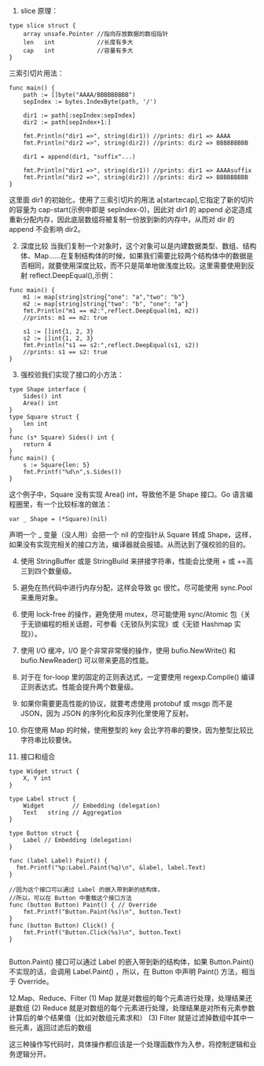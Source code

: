 1. slice 原理：

```
type slice struct {
    array unsafe.Pointer //指向存放数据的数组指针
    len   int            //长度有多大
    cap   int            //容量有多大
}
```

三索引切片用法：

```
func main() {
    path := []byte("AAAA/BBBBBBBBB")
    sepIndex := bytes.IndexByte(path, '/')

    dir1 := path[:sepIndex:sepIndex]
    dir2 := path[sepIndex+1:]

    fmt.Println("dir1 =>", string(dir1)) //prints: dir1 => AAAA
    fmt.Println("dir2 =>", string(dir2)) //prints: dir2 => BBBBBBBBB

    dir1 = append(dir1, "suffix"...)

    fmt.Println("dir1 =>", string(dir1)) //prints: dir1 => AAAAsuffix
    fmt.Println("dir2 =>", string(dir2)) //prints: dir2 => BBBBBBBBB
}
```

这里面 dir1 的初始化，使用了三索引切片的用法 a[start:end:cap],它指定了新的切片的容量为 cap-start(示例中即是 sepIndex-0)，因此对 dir1 的 append 必定造成重新分配内存，因此底层数组将被复制一份放到新的内存中，从而对 dir 的 append 不会影响 dir2。

2. 深度比较
   当我们复制一个对象时，这个对象可以是内建数据类型、数组、结构体、Map……在复制结构体的时候，如果我们需要比较两个结构体中的数据是否相同，就要使用深度比较，而不只是简单地做浅度比较。这里需要使用到反射 reflect.DeepEqual(),示例：

```
func main() {
    m1 := map[string]string{"one": "a","two": "b"}
    m2 := map[string]string{"two": "b", "one": "a"}
    fmt.Println("m1 == m2:",reflect.DeepEqual(m1, m2))
    //prints: m1 == m2: true

    s1 := []int{1, 2, 3}
    s2 := []int{1, 2, 3}
    fmt.Println("s1 == s2:",reflect.DeepEqual(s1, s2))
    //prints: s1 == s2: true
}
```

3. 强校验我们实现了接口的小方法：

```
type Shape interface {
    Sides() int
    Area() int
}
type Square struct {
    len int
}
func (s* Square) Sides() int {
    return 4
}
func main() {
    s := Square{len: 5}
    fmt.Printf("%d\n",s.Sides())
}

```

这个例子中，Square 没有实现 Area() int，导致他不是 Shape 接口。Go 语言编程圈里，有一个比较标准的做法：

```
var _ Shape = (*Square)(nil)

```

声明一个 \_ 变量（没人用）会把一个 nil 的空指针从 Square 转成 Shape，这样，如果没有实现完相关的接口方法，编译器就会报错。从而达到了强校验的目的。

4. 使用 StringBuffer 或是 StringBuild 来拼接字符串，性能会比使用 + 或 +=高三到四个数量级。

5. 避免在热代码中进行内存分配，这样会导致 gc 很忙。尽可能使用 sync.Pool 来重用对象。

6. 使用 lock-free 的操作，避免使用 mutex，尽可能使用 sync/Atomic 包（关于无锁编程的相关话题，可参看《无锁队列实现》或《无锁 Hashmap 实现》）。

7. 使用 I/O 缓冲，I/O 是个非常非常慢的操作，使用 bufio.NewWrite() 和 bufio.NewReader() 可以带来更高的性能。

8. 对于在 for-loop 里的固定的正则表达式，一定要使用 regexp.Compile() 编译正则表达式。性能会提升两个数量级。

9. 如果你需要更高性能的协议，就要考虑使用 protobuf 或 msgp 而不是 JSON，因为 JSON 的序列化和反序列化里使用了反射。

10. 你在使用 Map 的时候，使用整型的 key 会比字符串的要快，因为整型比较比字符串比较要快。

11. 接口和组合

```
type Widget struct {
    X, Y int
}

type Label struct {
    Widget        // Embedding (delegation)
    Text   string // Aggregation
}

type Button struct {
    Label // Embedding (delegation)
}

func (label Label) Paint() {
  fmt.Printf("%p:Label.Paint(%q)\n", &label, label.Text)
}

//因为这个接口可以通过 Label 的嵌入带到新的结构体，
//所以，可以在 Button 中重载这个接口方法
func (button Button) Paint() { // Override
    fmt.Printf("Button.Paint(%s)\n", button.Text)
}
func (button Button) Click() {
    fmt.Printf("Button.Click(%s)\n", button.Text)
}


```

Button.Paint() 接口可以通过 Label 的嵌入带到新的结构体，如果 Button.Paint() 不实现的话，会调用 Label.Paint() ，所以，在 Button 中声明 Paint() 方法，相当于 Override。

12.Map、Reduce、Filter
(1) Map 就是对数组的每个元素进行处理，处理结果还是数组
(2) Reduce 就是对数组的每个元素进行处理，处理结果是对所有元素参数计算后的单个结果值（比如对数组元素求和）
(3) Filter 就是过滤掉数组中其中一些元素，返回过滤后的数组

这三种操作写代码时，具体操作都应该是一个处理函数作为入参，将控制逻辑和业务逻辑分开。
